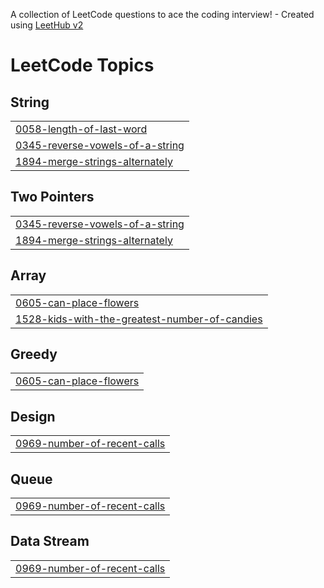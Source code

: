 A collection of LeetCode questions to ace the coding interview! - Created using [LeetHub v2](https://github.com/arunbhardwaj/LeetHub-2.0)
<!---LeetCode Topics Start-->
# LeetCode Topics
## String
|  |
| ------- |
| [0058-length-of-last-word](https://github.com/etWert/LeetCode-Practice/tree/master/0058-length-of-last-word) |
| [0345-reverse-vowels-of-a-string](https://github.com/etWert/LeetCode-Practice/tree/master/0345-reverse-vowels-of-a-string) |
| [1894-merge-strings-alternately](https://github.com/etWert/LeetCode-Practice/tree/master/1894-merge-strings-alternately) |
## Two Pointers
|  |
| ------- |
| [0345-reverse-vowels-of-a-string](https://github.com/etWert/LeetCode-Practice/tree/master/0345-reverse-vowels-of-a-string) |
| [1894-merge-strings-alternately](https://github.com/etWert/LeetCode-Practice/tree/master/1894-merge-strings-alternately) |
## Array
|  |
| ------- |
| [0605-can-place-flowers](https://github.com/etWert/LeetCode-Practice/tree/master/0605-can-place-flowers) |
| [1528-kids-with-the-greatest-number-of-candies](https://github.com/etWert/LeetCode-Practice/tree/master/1528-kids-with-the-greatest-number-of-candies) |
## Greedy
|  |
| ------- |
| [0605-can-place-flowers](https://github.com/etWert/LeetCode-Practice/tree/master/0605-can-place-flowers) |
## Design
|  |
| ------- |
| [0969-number-of-recent-calls](https://github.com/etWert/LeetCode-Practice/tree/master/0969-number-of-recent-calls) |
## Queue
|  |
| ------- |
| [0969-number-of-recent-calls](https://github.com/etWert/LeetCode-Practice/tree/master/0969-number-of-recent-calls) |
## Data Stream
|  |
| ------- |
| [0969-number-of-recent-calls](https://github.com/etWert/LeetCode-Practice/tree/master/0969-number-of-recent-calls) |
<!---LeetCode Topics End-->